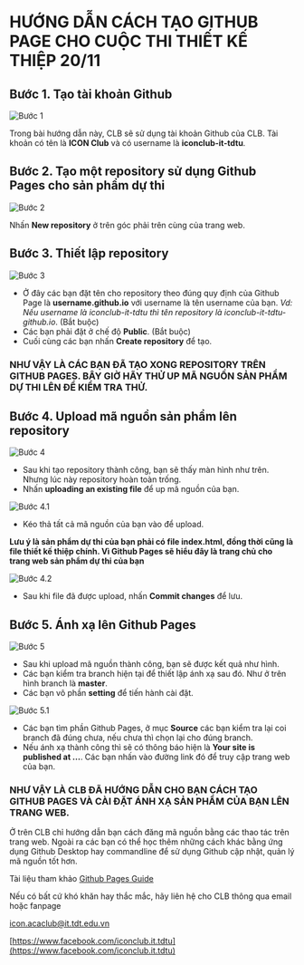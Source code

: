 # HƯỚNG DẪN CÁCH TẠO GITHUB PAGE CHO CUỘC THI THIẾT KẾ THIỆP 20/11

## Bước 1. Tạo tài khoản Github

![Bước 1](./B1.png)

Trong bài hướng dẫn này, CLB sẽ sử dụng tài khoản Github của CLB. Tài khoản có tên là **ICON Club** và có username là **iconclub-it-tdtu**.

## Bước 2. Tạo một repository sử dụng Github Pages cho sản phẩm dự thi

![Bước 2](./B2.png)

Nhấn **New repository** ở trên góc phải trên cùng của trang web.

## Bước 3. Thiết lập repository

![Bước 3](./B3.png)

- Ở đây các bạn đặt tên cho repository theo đúng quy định của Github Page là **username.github.io** với username là tên username của bạn. _Vd: Nếu username là iconclub-it-tdtu thì tên repository là iconclub-it-tdtu-github.io_. (Bắt buộc)
- Các bạn phải đặt ở chế độ **Public**. (Bắt buộc)
- Cuối cùng các bạn nhấn **Create repository** để tạo.

### NHƯ VẬY LÀ CÁC BẠN ĐÃ TẠO XONG REPOSITORY TRÊN GITHUB PAGES. BÂY GIỜ HÃY THỬ UP MÃ NGUỒN SẢN PHẨM DỰ THI LÊN ĐỂ KIỂM TRA THỬ.

## Bước 4. Upload mã nguồn sản phẩm lên repository

![Bước 4](./B4.png)

- Sau khi tạo repository thành công, bạn sẽ thấy màn hình như trên. Nhưng lúc này repository hoàn toàn trống.
- Nhấn **uploading an existing file** để up mã nguồn của bạn.

![Bước 4.1](./B5.gif)

- Kéo thả tất cả mã nguồn của bạn vào để upload. 

**Lưu ý là sản phẩm dự thi của bạn phải có file index.html, đồng thời cũng là file thiết kế thiệp chính. Vì Github Pages sẽ hiểu đây là trang chủ cho trang web sản phẩm dự thi của bạn**

![Bước 4.2](./B6.png)

- Sau khi file đã được upload, nhấn **Commit changes** để lưu.

## Bước 5. Ánh xạ lên Github Pages

![Bước 5](./B7.png)

- Sau khi upload mã nguồn thành công, bạn sẽ được kết quả như hình.
- Các bạn kiểm tra branch hiện tại để thiết lập ánh xạ sau đó. Như ở trên hình branch là **master**.
- Các bạn vô phần **setting** để tiến hành cài đặt.

![Bước 5.1](./B8.png)

- Các bạn tìm phần Github Pages, ở mục **Source** các bạn kiểm tra lại coi branch đã đúng chưa, nếu chưa thì chọn lại cho đúng branch.
- Nếu ánh xạ thành công thì sẽ có thông báo hiện là **Your site is published at ...**. Các bạn nhấn vào đường link đó để truy cập trang web của bạn.

### NHƯ VẬY LÀ CLB ĐÃ HƯỚNG DẪN CHO BẠN CÁCH TẠO GITHUB PAGES VÀ CÀI ĐẶT ÁNH XẠ SẢN PHẨM CỦA BẠN LÊN TRANG WEB.

Ở trên CLB chỉ hướng dẫn bạn cách đăng mã nguồn bằng các thao tác trên trang web. Ngoài ra các bạn có thể học thêm những cách khác bằng ứng dụng Github Desktop hay commandline để sử dụng Github cập nhật, quản lý mã nguồn tốt hơn. 

Tài liệu tham khảo
[Github Pages Guide](https://docs.github.com/en/free-pro-team@latest/github/working-with-github-pages)

Nếu có bất cứ khó khăn hay thắc mắc, hãy liên hệ cho CLB thông qua email hoặc fanpage

[icon.acaclub@it.tdt.edu.vn](icon.acaclub@it.tdt.edu.vn)

[https://www.facebook.com/iconclub.it.tdtu](https://www.facebook.com/iconclub.it.tdtu)
